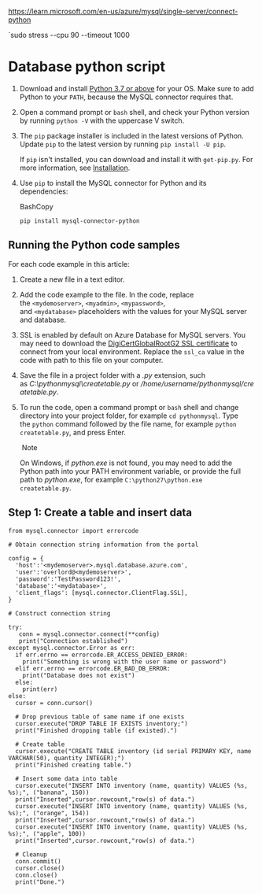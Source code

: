 https://learn.microsoft.com/en-us/azure/mysql/single-server/connect-python

`sudo stress --cpu 90 --timeout 1000

# Database python script
1. Download and install [Python 3.7 or above](https://www.python.org/downloads/) for your OS. Make sure to add Python to your `PATH`, because the MySQL connector requires that.
    
2. Open a command prompt or `bash` shell, and check your Python version by running `python -V` with the uppercase V switch.
    
3. The `pip` package installer is included in the latest versions of Python. Update `pip` to the latest version by running `pip install -U pip`.
    
    If `pip` isn't installed, you can download and install it with `get-pip.py`. For more information, see [Installation](https://pip.pypa.io/en/stable/installing/).
    
4. Use `pip` to install the MySQL connector for Python and its dependencies:
    
    BashCopy
    
    ```
    pip install mysql-connector-python
    ```

## Running the Python code samples

For each code example in this article:

1. Create a new file in a text editor.
    
2. Add the code example to the file. In the code, replace the `<mydemoserver>`, `<myadmin>`, `<mypassword>`, and `<mydatabase>` placeholders with the values for your MySQL server and database.
    
3. SSL is enabled by default on Azure Database for MySQL servers. You may need to download the [DigiCertGlobalRootG2 SSL certificate](https://cacerts.digicert.com/DigiCertGlobalRootG2.crt.pem) to connect from your local environment. Replace the `ssl_ca` value in the code with path to this file on your computer.
    
4. Save the file in a project folder with a _.py_ extension, such as _C:\pythonmysql\createtable.py_ or _/home/username/pythonmysql/createtable.py_.
    
5. To run the code, open a command prompt or `bash` shell and change directory into your project folder, for example `cd pythonmysql`. Type the `python` command followed by the file name, for example `python createtable.py`, and press Enter.
    
     Note
    
    On Windows, if _python.exe_ is not found, you may need to add the Python path into your PATH environment variable, or provide the full path to _python.exe_, for example `C:\python27\python.exe createtable.py`.
    

[](https://learn.microsoft.com/en-us/azure/mysql/single-server/connect-python#step-1-create-a-table-and-insert-data)

## Step 1: Create a table and insert data
```import mysql.connector
from mysql.connector import errorcode

# Obtain connection string information from the portal

config = {
  'host':'<mydemoserver>.mysql.database.azure.com',
  'user':'overlord@<mydemoserver>',
  'password':'TestPassword123!',
  'database':'<mydatabase>',
  'client_flags': [mysql.connector.ClientFlag.SSL],
}

# Construct connection string

try:
   conn = mysql.connector.connect(**config)
   print("Connection established")
except mysql.connector.Error as err:
  if err.errno == errorcode.ER_ACCESS_DENIED_ERROR:
    print("Something is wrong with the user name or password")
  elif err.errno == errorcode.ER_BAD_DB_ERROR:
    print("Database does not exist")
  else:
    print(err)
else:
  cursor = conn.cursor()

  # Drop previous table of same name if one exists
  cursor.execute("DROP TABLE IF EXISTS inventory;")
  print("Finished dropping table (if existed).")

  # Create table
  cursor.execute("CREATE TABLE inventory (id serial PRIMARY KEY, name VARCHAR(50), quantity INTEGER);")
  print("Finished creating table.")

  # Insert some data into table
  cursor.execute("INSERT INTO inventory (name, quantity) VALUES (%s, %s);", ("banana", 150))
  print("Inserted",cursor.rowcount,"row(s) of data.")
  cursor.execute("INSERT INTO inventory (name, quantity) VALUES (%s, %s);", ("orange", 154))
  print("Inserted",cursor.rowcount,"row(s) of data.")
  cursor.execute("INSERT INTO inventory (name, quantity) VALUES (%s, %s);", ("apple", 100))
  print("Inserted",cursor.rowcount,"row(s) of data.")

  # Cleanup
  conn.commit()
  cursor.close()
  conn.close()
  print("Done.")
```

